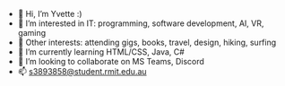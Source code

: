 - 👋 Hi, I’m Yvette :)
- 👀 I’m interested in IT: programming, software development, AI, VR, gaming
- 🐶 Other interests: attending gigs, books, travel, design, hiking, surfing
- 🌱 I’m currently learning HTML/CSS, Java, C# 
- 💞️ I’m looking to collaborate on MS Teams, Discord
- 📫 s3893858@student.rmit.edu.au

<!---
vet7/vet7 is a ✨ special ✨ repository because its `README.md` (this file) appears on your GitHub profile.
You can click the Preview link to take a look at your changes.
--->
